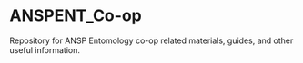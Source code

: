 # ANSPENT_Co-op
Repository for ANSP Entomology co-op related materials, guides, and other useful information.

